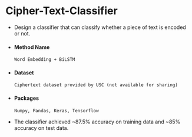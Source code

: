 # Cipher-Text-Classifier
* Design a classifier that can classify whether a piece of text is encoded or not.
* #### Method Name #### 
      Word Embedding + BiLSTM
* #### Dataset ####
      Ciphertext dataset provided by USC (not available for sharing)
* #### Packages ####
      Numpy, Pandas, Keras, Tensorflow
* The classifier achieved ~87.5% accuracy on training data and ~85% accuracy on test data.
